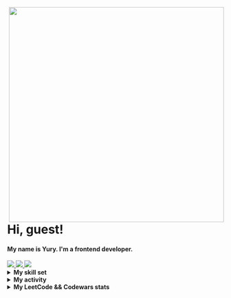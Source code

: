 <img align="right" src="https://media.tenor.com/LSDeBe2JAfoAAAAC/cat-coding.gif" width="500"/>
<h1>Hi, guest!</h1>

  #### My name is Yury. I'm a frontend developer.
  <a href="mailto:y.torgashin@yandex.ru">
    <img src="https://img.shields.io/badge/Gmail-D14836?style=for-the-badge&logo=gmail&logoColor=white"/>
  </a>
  <a href="https://t.me/atrop1ne">
    <img src="https://img.shields.io/badge/Telegram-2CA5E0?style=for-the-badge&logo=telegram&logoColor=white"/>
  </a>

  <img src="https://komarev.com/ghpvc/?username=Melphi-S&style=flat-square&color=blue"/>

  <br clear="right"/>
  
<details>
  <summary><b>My skill set</b></summary>
  <br/>

![JavaScript](https://img.shields.io/badge/JavaScript-F7DF1E?style=for-the-badge&logo=javascript&logoColor=black)
![TypeScript](https://img.shields.io/badge/TypeScript-007ACC?style=for-the-badge&logo=typescript&logoColor=white)
![React](https://img.shields.io/badge/react-%2320232a.svg?style=for-the-badge&logo=react&logoColor=%2361DAFB)
![Redux](https://img.shields.io/badge/redux-%23593d88.svg?style=for-the-badge&logo=redux&logoColor=white)
![SASS](https://img.shields.io/badge/SASS-hotpink.svg?style=for-the-badge&logo=SASS&logoColor=white)
![Tailwind](https://img.shields.io/badge/Tailwind_CSS-38B2AC?style=for-the-badge&logo=tailwind-css&logoColor=white)
![Express](https://img.shields.io/badge/Express.js-404D59?style=for-the-badge)
![MongoDB](https://img.shields.io/badge/MongoDB-4EA94B?style=for-the-badge&logo=mongodb&logoColor=white)
![PostgreSQL](https://img.shields.io/badge/PostgreSQL-316192?style=for-the-badge&logo=postgresql&logoColor=white)
![Jest](https://img.shields.io/badge/-jest-%23C21325?style=for-the-badge&logo=jest&logoColor=white)
![Cypress](https://img.shields.io/badge/-cypress-%23E5E5E5?style=for-the-badge&logo=cypress&logoColor=058a5e)
</details>

<details>
  <summary><b>My activity</b></summary>
  <br/>

<img width="98.5%" src="http://github-profile-summary-cards.vercel.app/api/cards/profile-details?username=Melphi-S&theme=radical">
<div style="display: flex; justify-content: space-between; width: 100%">
  <img width="49%" src="http://github-profile-summary-cards.vercel.app/api/cards/repos-per-language?username=qtrixnet&theme=radical"> 
  <img width="49%" src="http://github-profile-summary-cards.vercel.app/api/cards/stats?username=qtrixnet&theme=radical"> 
</div>
</details>

<details>
  <summary><b>My LeetCode && Codewars stats</b></summary>
  <br/>

<div style="display: flex; justify-content: space-between; width: 100%">
  <a href="https://leetcode.com/Melphi-S/"><img style="width: 49%; height: 50px" src="https://img.shields.io/badge/dynamic/json?style=for-the-badge&labelColor=black&color=%23ffa116&label=Solved&query=solvedOverTotal&url=https%3A%2F%2Fleetcode-badge.vercel.app%2Fapi%2Fusers%2FMelphi-S&logo=leetcode&logoColor=yellow"> </a>
  <a href="https://www.codewars.com/users/YuryT"><img style="width: 49%; height:50px" src="https://www.codewars.com/users/YuryT/badges/large"></a>
</div>
</details>
